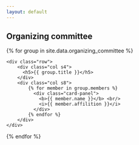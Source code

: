 ```yaml
---
layout: default
---
```



<div class="section">
  <h2>Organizing committee</h2>
  {% for group in site.data.organizing_committee %}

    <div class="row">
        <div class="col s4">
          <h5>{{ group.title }}</h5>
        </div>
        <div class="col s8">
            {% for member in group.members %}
              <div class="card-panel">
                <b>{{ member.name }}</b> <br/>
                <i>{{ member.affilition }}</i>
              </div>
            {% endfor %}
        </div>
    </div>

  {% endfor %}

</div>
